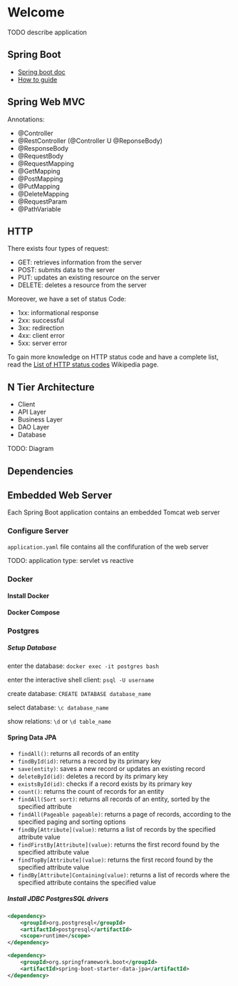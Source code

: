 # Welcome


TODO describe application



## Spring Boot

- [Spring boot doc](https://docs.spring.io/spring-boot/docs/3.0.4/reference/html/)
- [How to guide](https://docs.spring.io/spring-boot/docs/3.0.4/reference/html/howto.html#howto)


## Spring Web MVC

Annotations:

- @Controller
- @RestController (@Controller U @ReponseBody)
- @ResponseBody
- @RequestBody
- @RequestMapping
- @GetMapping
- @PostMapping
- @PutMapping
- @DeleteMapping
- @RequestParam
- @PathVariable


## HTTP

There exists four types of request:

- GET: retrieves information from the server
- POST: submits data to the server
- PUT: updates an existing resource on the server
- DELETE: deletes a resource from the server

Moreover, we have a set of status Code:

- 1xx: informational response
- 2xx: successful
- 3xx: redirection
- 4xx: client error
- 5xx: server error

To gain more knowledge on HTTP status code and have a complete list, read the [List of HTTP status codes](https://en.wikipedia.org/wiki/List_of_HTTP_status_codes) Wikipedia page.


## N Tier Architecture

- Client
- API Layer
- Business Layer
- DAO Layer
- Database

TODO: Diagram

## Dependencies







## Embedded Web Server


Each Spring Boot application contains an embedded Tomcat web server

### Configure Server

`application.yaml` file contains all the confifuration of the web server

TODO: application type: servlet vs reactive


### Docker

#### Install Docker

#### Docker Compose

### Postgres

##### Setup Database

enter the database: `docker exec -it postgres bash`

enter the interactive shell client: `psql -U username`

create database: `CREATE DATABASE database_name`

select database: `\c database_name`

show relations: `\d` or `\d table_name`


#### Spring Data JPA

- `findAll()`: returns all records of an entity
- `findById(id)`: returns a record by its primary key
- `save(entity)`: saves a new record or updates an existing record
- `deleteById(id)`: deletes a record by its primary key
- `existsById(id)`: checks if a record exists by its primary key
- `count()`: returns the count of records for an entity
- `findAll(Sort sort)`: returns all records of an entity, sorted by the specified attribute
- `findAll(Pageable pageable)`: returns a page of records, according to the specified paging and sorting options
- `findBy[Attribute](value)`: returns a list of records by the specified attribute value
- `findFirstBy[Attribute](value)`: returns the first record found by the specified attribute value
- `findTopBy[Attribute](value)`: returns the first record found by the specified attribute value
- `findBy[Attribute]Containing(value)`: returns a list of records where the specified attribute contains the specified value

##### Install JDBC PostgresSQL drivers

```pom.xml
<dependency>
    <groupId>org.postgresql</groupId>
    <artifactId>postgresql</artifactId>
    <scope>runtime</scope>
</dependency>

<dependency>
    <groupId>org.springframework.boot</groupId>
    <artifactId>spring-boot-starter-data-jpa</artifactId>
</dependency>
```